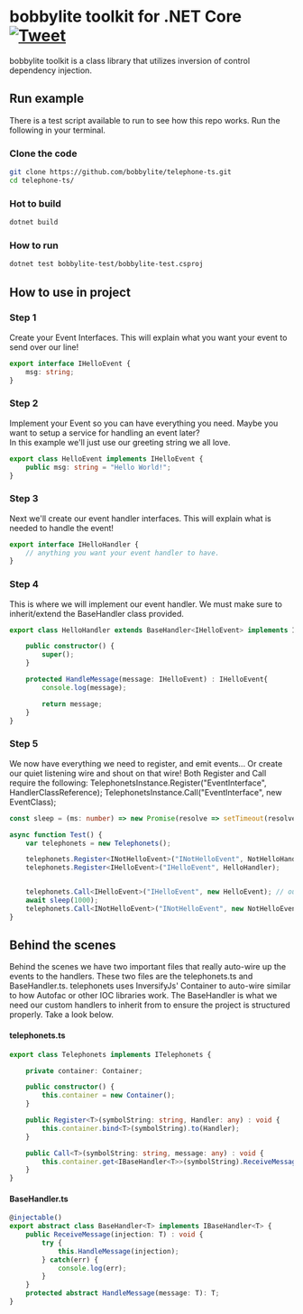 # bobbylite toolkit for .NET Core [![Tweet](https://img.shields.io/twitter/url/http/shields.io.svg?style=social)](https://twitter.com/intent/tweet?text=Telephone-ts%20TypeScript%20Architecture%20&url=https://github.com/bobbylite/telephone-ts&hashtags=Inversion-of-Control,Events,TypeScript,TelephoneTS)
bobbylite toolkit is a class library that utilizes inversion of control dependency injection.

## Run example
There is a test script available to run to see how this repo works. 
Run the following in your terminal.

### Clone the code 
```bash
git clone https://github.com/bobbylite/telephone-ts.git
cd telephone-ts/
```
### Hot to build
```bash
dotnet build
```

### How to run
```bash
dotnet test bobbylite-test/bobbylite-test.csproj
```

## How to use in project

### Step 1
Create your Event Interfaces.  This will explain what you want your event to send over our line! 
```typescript
export interface IHelloEvent {
    msg: string;
}
```

### Step 2
Implement your Event so you can have everything you need.  Maybe you want to setup a service for handling an event later?  
In this example we'll just use our greeting string we all love. 
```typescript 
export class HelloEvent implements IHelloEvent {
    public msg: string = "Hello World!";
}
```

### Step 3 
Next we'll create our event handler interfaces. This will explain what is needed to handle the event!
```typescript 
export interface IHelloHandler {
    // anything you want your event handler to have.
}
```

### Step 4
This is where we will implement our event handler.  We must make sure to inherit/extend the BaseHandler class provided. 
```typescript
export class HelloHandler extends BaseHandler<IHelloEvent> implements IHelloHandler {

    public constructor() {
        super();
    }

    protected HandleMessage(message: IHelloEvent) : IHelloEvent{
        console.log(message);

        return message;
    }
}
```

### Step 5
We now have everything we need to register, and emit events... Or create our quiet listening wire and shout on that wire! 
Both Register and Call require the following: 
TelephonetsInstance.Register<EventInterface>("EventInterface", HandlerClassReference);
TelephonetsInstance.Call<EventInterface>("EventInterface", new EventClass);
```typescript
const sleep = (ms: number) => new Promise(resolve => setTimeout(resolve, ms));

async function Test() {
    var telephonets = new Telephonets();

    telephonets.Register<INotHelloEvent>("INotHelloEvent", NotHelloHandler);
    telephonets.Register<IHelloEvent>("IHelloEvent", HelloHandler);


    telephonets.Call<IHelloEvent>("IHelloEvent", new HelloEvent); // outputs -> HelloEvent { msg: 'Hello World!' }
    await sleep(1000);
    telephonets.Call<INotHelloEvent>("INotHelloEvent", new NotHelloEvent); // outputs -> NotHelloEvent { msg: 'Not Hello World!' }
}
```

## Behind the scenes
Behind the scenes we have two important files that really auto-wire up the events to the handlers.  These two files are the telephonets.ts and BaseHandler.ts.  telephonets uses InversifyJs' Container to auto-wire similar to how Autofac or other IOC libraries work.  The BaseHandler is what we need our custom handlers to inherit from to ensure the project is structured properly.  Take a look below.

#### telephonets.ts
```typescript
export class Telephonets implements ITelephonets {

    private container: Container;

    public constructor() {
        this.container = new Container();
    }

    public Register<T>(symbolString: string, Handler: any) : void {
        this.container.bind<T>(symbolString).to(Handler);
    }

    public Call<T>(symbolString: string, message: any) : void {
        this.container.get<IBaseHandler<T>>(symbolString).ReceiveMessage(message);
    }
}
```

#### BaseHandler.ts
```typescript
@injectable()
export abstract class BaseHandler<T> implements IBaseHandler<T> {
    public ReceiveMessage(injection: T) : void {
        try {
            this.HandleMessage(injection);
        } catch(err) {
            console.log(err);
        }
    }
    protected abstract HandleMessage(message: T): T;
}
```